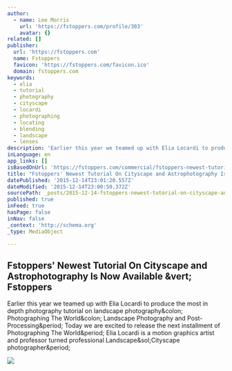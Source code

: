 ```yaml
---
author:
  - name: Lee Morris
    url: 'https://fstoppers.com/profile/303'
    avatar: {}
related: []
publisher:
  url: 'https://fstoppers.com'
  name: Fstoppers
  favicon: 'https://fstoppers.com/favicon.ico'
  domain: fstoppers.com
keywords:
  - elia
  - tutorial
  - photography
  - cityscape
  - locardi
  - photographing
  - locating
  - blending
  - landscape
  - lenses
description: 'Earlier this year we teamed up with Elia Locardi to produce the most in depth photography tutorial on landscape photography: Photographing The World: Landscape Photography and Post-Processing. Today we are excited to release the next installment of Photographing The World. Elia Locardi is a motion graphics artist and professor turned professional Landscape/Cityscape photographer.'
inLanguage: en
app_links: []
isBasedOnUrl: 'https://fstoppers.com/commercial/fstoppers-newest-tutorial-cityscape-and-astrophotography-now-available-104024'
title: "Fstoppers' Newest Tutorial On Cityscape and Astrophotography Is Now Available | Fstoppers"
datePublished: '2015-12-14T23:01:20.557Z'
dateModified: '2015-12-14T23:00:50.372Z'
sourcePath: _posts/2015-12-14-fstoppers-newest-tutorial-on-cityscape-and-astrophotography.md
published: true
inFeed: true
hasPage: false
inNav: false
_context: 'http://schema.org'
_type: MediaObject

---
```

<article style=""><h1>Fstoppers' Newest Tutorial On Cityscape and Astrophotography Is Now Available &amp;vert; Fstoppers</h1><p>Earlier this year we teamed up with Elia Locardi to produce the most in depth photography tutorial on landscape photography&amp;colon; Photographing The World&amp;colon; Landscape Photography and Post-Processing&amp;period; Today we are excited to release the next installment of Photographing The World&amp;period; Elia Locardi is a motion graphics artist and professor turned professional Landscape&amp;sol;Cityscape photographer&amp;period;</p><img src="https://d1w5usc88actyi.cloudfront.net/styles/full/s3/media/2015/12/lesson-14-hong-kong-victoria-peak-blend-before_0.jpg" /></article>